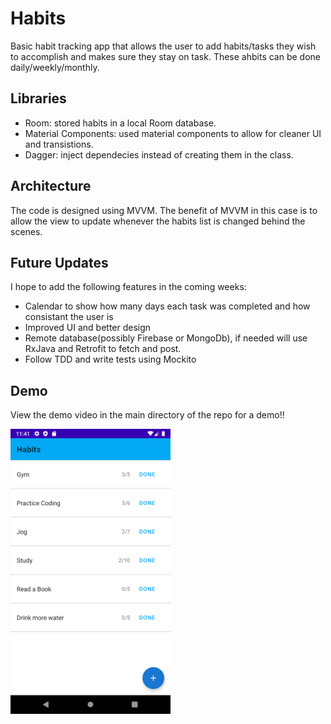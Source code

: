 # Habits
Basic habit tracking app that allows the user to add habits/tasks they wish to accomplish and makes sure they stay on task. These ahbits can be done daily/weekly/monthly.

## Libraries
- Room: stored habits in a local Room database.
- Material Components: used material components to allow for cleaner UI and transistions.
- Dagger: inject dependecies instead of creating them in the class.

## Architecture
The code is designed using MVVM. The benefit of MVVM in this case is to allow the view to update whenever the habits list is changed behind the scenes.

## Future Updates
I hope to add the following features in the coming weeks:
- Calendar to show how many days each task was completed and how consistant the user is
- Improved UI and better design
- Remote database(possibly Firebase or MongoDb), if needed will use RxJava and Retrofit to fetch and post.
- Follow TDD and write tests using Mockito

## Demo
View the demo video in the main directory of the repo for a demo!!

<img src="MainScreen.png" width="256" height="456" title="mainScreen">
